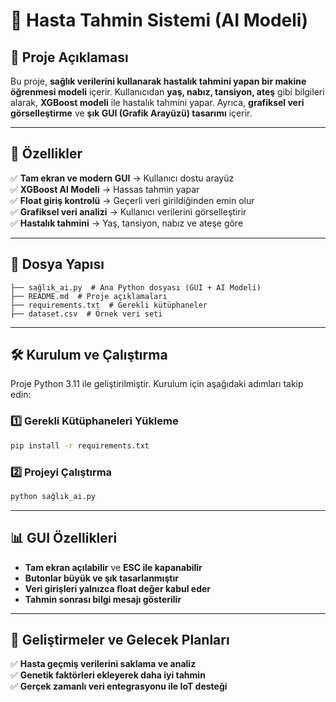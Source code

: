 

# 🚀 Hasta Tahmin Sistemi (AI Modeli)  

## 📝 **Proje Açıklaması**  
Bu proje, **sağlık verilerini kullanarak hastalık tahmini yapan bir makine öğrenmesi modeli** içerir. Kullanıcıdan **yaş, nabız, tansiyon, ateş** gibi bilgileri alarak, **XGBoost modeli** ile hastalık tahmini yapar. Ayrıca, **grafiksel veri görselleştirme** ve **şık GUI (Grafik Arayüzü) tasarımı** içerir.  

---

## 🔧 **Özellikler**  
✅ **Tam ekran ve modern GUI** → Kullanıcı dostu arayüz  
✅ **XGBoost AI Modeli** → Hassas tahmin yapar  
✅ **Float giriş kontrolü** → Geçerli veri girildiğinden emin olur  
✅ **Grafiksel veri analizi** → Kullanıcı verilerini görselleştirir  
✅ **Hastalık tahmini** → Yaş, tansiyon, nabız ve ateşe göre  

---

## 📂 **Dosya Yapısı**  
```
├── sağlık_ai.py  # Ana Python dosyası (GUI + AI Modeli)
├── README.md  # Proje açıklamaları
├── requirements.txt  # Gerekli kütüphaneler
├── dataset.csv  # Örnek veri seti
```

---

## 🛠 **Kurulum ve Çalıştırma**  
Proje Python 3.11 ile geliştirilmiştir. Kurulum için aşağıdaki adımları takip edin:  

### **1️⃣ Gerekli Kütüphaneleri Yükleme**  
```bash
pip install -r requirements.txt
```

### **2️⃣ Projeyi Çalıştırma**  
```bash
python sağlık_ai.py
```

---

## 📊 **GUI Özellikleri**  
- **Tam ekran açılabilir** ve **ESC ile kapanabilir**  
- **Butonlar büyük ve şık tasarlanmıştır**  
- **Veri girişleri yalnızca float değer kabul eder**  
- **Tahmin sonrası bilgi mesajı gösterilir**  

---

## 🎯 **Geliştirmeler ve Gelecek Planları**  
✅ **Hasta geçmiş verilerini saklama ve analiz**  
✅ **Genetik faktörleri ekleyerek daha iyi tahmin**  
✅ **Gerçek zamanlı veri entegrasyonu ile IoT desteği**  

